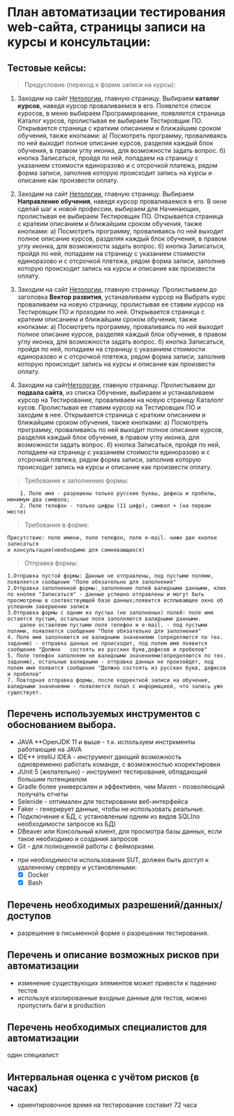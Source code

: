 # План автоматизации тестирования web-сайта, страницы записи на курсы и консультации:

## Тестовые кейсы:
> Предусловие (переход к форме записи на курсы):

1. Заходим на сайт [Нетологии](https://netology.ru), главную страницу. Выбираем  **каталог курсов**, 
наведя курсор проваливаемся в его. Появлется список куросов, в меню выбираем Програмирование, 
появляется страница Каталог курсов, пролистывая ее выбираем Тестировщик ПО.
Открывается страница с кратким описанием и ближайшим сроком обучения, также кнопками: 
а) Посмотреть программу, проваливаясь по ней выходит полное описание курсов, 
разделяя каждый блок обучения, в правом углу иконка, для возможности задать вопрос. 
б) кнопка Записаться, пройдя по ней, попадаем на страницу с указанием стоимости единоразово 
и с отсрочкой платежа, рядом форма записи, заполнив которую происходит запись на курсы 
и описание как произвести оплату.

2. Заходим на сайт [Нетологии](https://netology.ru), главную страницу. Выбираем **Направление обучения**,
наведя курсор проваливаемся в его. В окне сделай шаг к новой профессии, выбираем для Начинающих, 
пролистывая ее выбираем Тестировщик ПО.
Открывается страница с кратеим описанием и ближайшим сроком обучения, также кнопками: 
а) Посмотреть программу, проваливаясь по ней выходит полное описание курсов, разделяя каждый блок обучения, 
в правом углу иконка, для возможности задать вопрос.
б) кнопка Записаться, пройдя по ней, попадаем на страницу с указанием стоимости единоразово 
и с отсрочкой плвтежа, рядом форма записи, заполнив которую происходит запись на курсы 
и описание как произвести оплату.

3. Заходим на сайт [Нетологии](https://netology.ru), главную страницу. Пролистываем до заголовка **Вектор развития**, 
устанавливаем курсор на Выбрать курс проваливаем на новую страницу, пролистывая ее ставим курсор
на Тестировщик ПО и проходим по ней. Открывается страница с кратеим описанием и ближайшим сроком обучения, 
также кнопками: 
а) Посмотреть программу, проваливаясь по ней выходит полное описание курсов, разделяя каждый блок обучения, 
в правом углу иконка, для возможности задать вопрос.
б) кнопка Записаться, пройдя по ней, попадаем на страницу с указанием стоимости единоразово 
и с отсрочкой плвтежа, рядом форма записи, заполнив которую происходит запись на курсы и описание
как произвести оплату.

4. Заходим на сайт[Нетологии](https://netology.ru), главную страницу. Пролистываем до **подвала сайта**, из списка Обучение, 
выбираем и устанавливаем курсор на Тестирование, проваливаем на новую страницу Каталолг кусов. 
Пролистывая ее ставим курсор на Тестировщик ПО и заходим в нее.
Открывается страница с кратким описанием и ближайшим сроком обучения, также кнопками: 
а) Посмотреть программу, проваливаясь по ней выходит полное описание курсов, разделяя каждый блок обучения,
в правом углу иконка, для возможности задать вопрос.
б) кнопка Записаться, пройдя по ней, попадаем на страницу с указанием стоимости единоразово и с отсрочкой плвтежа, 
рядом форма записи, заполнив которую происходит запись на курсы и описание как произвести оплату.

>Требование к заполнению формы:
```
    1. Поле имя - разрешены только русские буквы, дефисы и пробелы, минимум два символа;
    2. Поле телефон - только цифры (11 цифр), символ + (на первом месте)
```

>Требования в форме:
```
Присутствие: поле имени, поле телефон, поле e-mail. ниже две кнопки записаться
и консультация(необходимо для сомневающихся)
```
>Отправка формы:

    1.Отправка пустой формы: Данные не отправлены, под пустыми полями, появляется сообщение "Поле обязательно для заполнения"
    2.Отправка заполненной формы:_заполнение полей валидными данными, клик по кнопке "Записаться" - данные успешно отправлены и могут быть просмотрены в соотвествующей базе данных;появится всплывающее окно об успешном завершении записи
    3.Отправка формы с одним из пустых (не заполненых) полей: поле имя остается пустым, остальные поля заполняются валидными данными. 
		далее оставляем пустыми поля телефон и e-mail. - под пустыми полями, появляется сообщение "Поле обязательно для заполнения"
    4. Поле имя заполняются не валидными значениями (определяются по тех. заданию) - отправка данных не происходит, под полем имя появится сообщение "Должно   состоять из русских букв,дефисов и пробелов"
    5. Поле телефон заполняем не валидными значениями(определяются по тех. заданию), остальные валидными - отправка данных не произойдет, под полем имя появится сообщение "Должно состоять из русских букв, дефисов и пробелов"
    7. Повторная отправка формы, после корректной записи на обучение, валидными значениями - появляется попап с информацией, что запись уже существует.


## Перечень используемых инструментов с обоснованием выбора.

 + JAVA **OpenJDK 11 и выше - т.к. используем инстркменты работающие на JAVA
 + IDE** intelliJ IDEA - инструмент дающий возможность одновременно работать команде, 
с возможностью кооректировки
 + JUnit 5 (желательно) - инструмент тестирования, обладающий большим потенциалом
 + Gradle более универсален и эффективен, чем Maven - позволяющий получать отчеты
 + Selenide - оптимален для тестировании веб-интерфейса
 + Faker - генерирует данные, чтобы не использовать реальные.
 + Подключение к БД, с установленым одним из видов SQL(по необходимости запросов из БД)
 + DBeaver или Консольный клиент, для просмотра базы данных, если такое необходимо и создания запросов
 + Git - для полноценной работы с фейморками. 

 * при необходимости использования SUT, должен быть доступ к удаленному серверу и установлеными:
    - [x] Docker
    - [x] Bash

## Перечень необходимых разрешений/данных/доступов

- разрешение в письменной форме о разрешении тестирования.

## Перечень и описание возможных рисков при автоматизации

- изменение существующих элементов может привести к падению тестов
- используя изолированные входные данные для тестов, можно пропустить баги в production

## Перечень необходимых специалистов для автоматизации
 один специалист


## Интервальная оценка с учётом рисков (в часах)

- ориентировочное время на тестирование составит 72 часа
